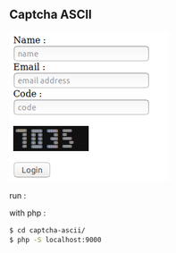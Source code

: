 ## Captcha ASCII

![example](images/login_example.png)

run :

with php :

```bash
$ cd captcha-ascii/
$ php -S localhost:9000
```
